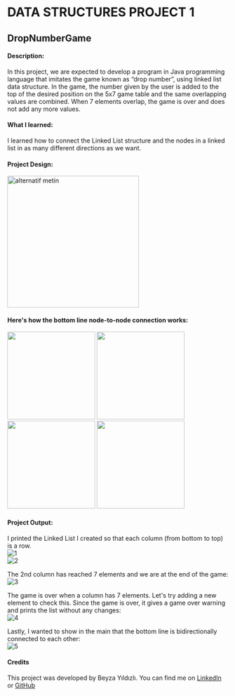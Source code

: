 # DATA STRUCTURES PROJECT 1
## DropNumberGame

#### Description:
In this project, we are expected to develop a program in Java programming language that imitates the game known as “drop number”, using linked list data structure. In the game, the number given by the user is added to the top of the desired position on the 5x7 game table and the same overlapping values are combined. When 7 elements overlap, the game is over and does not add any more values.

#### What I learned:
I learned how to connect the Linked List structure and the nodes in a linked list in as many different 
directions as we want.

#### Project Design:
<img src="https://user-images.githubusercontent.com/77398074/229329783-3a901000-1cf8-46b5-a105-84831e715f0b.png" alt="alternatif metin" width="300"/>

#### Here's how the bottom line node-to-node connection works:
<p float="left">
  <img src="https://user-images.githubusercontent.com/77398074/229329923-e024c2ae-7abd-4fed-bc7f-4d8be496465d.png" width="200" />
  <img src="https://user-images.githubusercontent.com/77398074/229329918-01106662-35e1-43c5-9b6f-629bccde7709.png" width="200" /> 
  <img src="https://user-images.githubusercontent.com/77398074/229329922-ee7bc0e3-65f1-49a7-968e-ef983eee404f.png" width="200" />
  <img src="https://user-images.githubusercontent.com/77398074/229329920-ca27454d-18c2-4ee0-ab7e-5891292cf556.png" width="200" />
</p>

#### Project Output:
I printed the Linked List I created so that each column (from bottom to top) is a row.  
![1](https://github.com/beyzayildizli/DropNumberGame/assets/77398074/b6391cf6-4da9-4396-97d0-c3ce252c57b0)  
![2](https://github.com/beyzayildizli/DropNumberGame/assets/77398074/5f0b601f-dc85-4a85-8641-c131f0c5bacf)

The 2nd column has reached 7 elements and we are at the end of the game:  
![3](https://github.com/beyzayildizli/DropNumberGame/assets/77398074/903d3a48-8151-4c29-8987-250871308b7e)

The game is over when a column has 7 elements. Let's try adding a new element to check this. Since the game is over, it gives a game over warning and prints the list without any changes:  
![4](https://github.com/beyzayildizli/DropNumberGame/assets/77398074/f5f279e5-19ce-4468-8f8e-4776fde93b23)

Lastly, I wanted to show in the main that the bottom line is bidirectionally connected to each other:  
![5](https://github.com/beyzayildizli/DropNumberGame/assets/77398074/3802facc-1b30-4129-b74a-f8760b5e4c2c)

#### Credits

This project was developed by Beyza Yıldızlı.
You can find me on [LinkedIn](https://www.linkedin.com/in/beyzayildizli/) or [GitHub](https://github.com/beyzayildizli)

